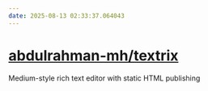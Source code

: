 ```yaml
---
date: 2025-08-13 02:33:37.064043
---
```


# [abdulrahman-mh/textrix](https://github.com/abdulrahman-mh/textrix)

Medium-style rich text editor with static HTML publishing